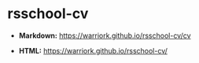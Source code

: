 # rsschool-cv
+ __Markdown:__ https://warriork.github.io/rsschool-cv/cv

+ __HTML:__ https://warriork.github.io/rsschool-cv/
